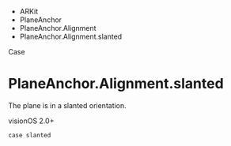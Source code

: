 

- ARKit
- PlaneAnchor
- PlaneAnchor.Alignment
-  PlaneAnchor.Alignment.slanted 

Case

# PlaneAnchor.Alignment.slanted

The plane is in a slanted orientation.

visionOS 2.0+

``` source
case slanted
```

